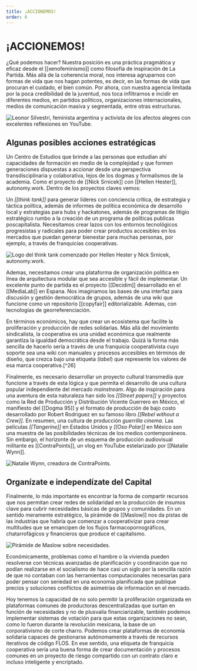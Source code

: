 ```yaml
---
title: ¡ACCIONEMOS!
order: 6
---
```


# ¡ACCIONEMOS!

¿Qué podemos hacer? Nuestra posición es una práctica pragmática y eficaz desde el [[xenofeminismo]] como filosofía de inspiración de La Partida. Más allá de la coherencia moral, nos interesa agruparnos con formas de vida que nos hagan potentes, es decir, en las formas de vida que procuran el cuidado, el bien común. Por ahora, con nuestra agencia limitada por la poca credibilidad de la juventud, nos toca infiltrarnos e incidir en diferentes medios, en partidos políticos, organizaciones internacionales, medios de comunicación masiva y segmentada, entre otras estructuras.

![Leonor Silvestri, feminista argentina y activista de los afectos alegres con excelentes reflexiones en YouTube.](../images/leo-silvestri.jpg)

## Algunas posibles acciones estratégicas

Un Centro de Estudios que brinde a las personas que estudian ahí capacidades de formación en medio de la complejidad y que formen generaciones dispuestas a accionar desde una perspectiva transdisciplinaria y colaborativa, lejos de los dogmas y formalismos de la academia. Como el proyecto de [[Nick Srnicek]] con [[Hellen Hester]], autonomy.work. Dentro de los proyectos claves vemos:

Un *[[think tank]]* para generar líderes con conciencia crítica, de estrategia y táctica política, además de informes de política económica de desarrollo local y estrategias para hubs y hackatones, además de programas de litigio estratégico rumbo a la creación de un programa de políticas publicas poscapitalista. Necesitamos crear lazos con los entornos tecnológicos progresistas y radicales para poder crear productos accesibles en los mercados que puedan generar bienestar para muchas personas, por ejemplo, a través de franquicias cooperativas.

![Logo del think tank comenzado por Hellen Hester y Nick Srnicek, _autonomy.work_.](../images/autonomyWork.png)

Ademas, necesitamos crear una plataforma de organización política en línea de arquitectura modular que sea accesible y fácil de implementar. Un excelente punto de partida es el proyecto [[Decidim]] desarrollado en el [[MediaLab]] en Espana. Nos imaginamos las bases de una interfaz para discusión y gestión democrática de grupos, además de una wiki que funcione como un repositorio [[copyfair]] editorializable. Ademas, con tecnologías de georreferenciación.

En términos económicos, hay que crear un ecosistema que facilite la proliferación y producción de redes solidarias. Más allá del movimiento sindicalista, la cooperativa es una unidad económica que realmente garantiza la igualdad democrática desde el trabajo. Quizá la forma más sencilla de hacerlo sería a través de una franquicia cooperativista cuyo soporte sea una wiki con manuales y procesos accesibles en términos de diseño, que crezca bajo una etiqueta (_label_) que represente los valores de esa marca cooperativa.[^26]

Finalmente, es necesario desarrollar un proyecto cultural transmedia que funcione a través de esta lógica y que permita el desarrollo de una cultura popular independiente del mercado *mainstream.* Algo de inspiración para una aventura de esta naturaleza han sido los *[[Street papers]]* y proyectos como la Red de Producción y Distribución Vicente Guerrero en México, el manifiesto del [[Dogma 95]] y el formato de producción de bajo costo desarrollado por Robert Rodriguez en su famoso libro *[[Rebel without a Crew]].* En resumen, una cultura de producción *guerrilla cinema.* Las películas *[[Tangerine]]* en Estados Unidos y *[[Oso Polar]]* en México son una muestra de las posibilidades técnicas de los medios contemporáneos. Sin embargo, el horizonte de un esquema de producción audiovisual militante es [[ContraPoints]], un vlog en YouTube estelarizado por [[Natalie Wynn]].

![Natalie Wynn, creadora de ContraPoints.](../images/contrapoints.png)

## Organízate e independízate del Capital

Finalmente, lo más importante es encontrar la forma de compartir recursos que nos permitan crear redes de solidaridad en la producción de insumos clave para cubrir necesidades básicas de grupos y comunidades. En un sentido meramente estratégico, la pirámide de [[Maslow]] nos da pistas de las industrias que habría que comenzar a cooperativizar para crear multitudes que se emancipen de los flujos farmacopornográficos, chatarrofágicos y financieros que produce el capitalismo.

![Pirámide de Maslow sobre necesidades.](../images/maslow.png)

Económicamente, problemas como el hambre o la vivienda pueden resolverse con técnicas avanzadas de planificación y coordinación que no podían realizarse en el socialismo de hace casi un siglo por la sencilla razón de que no contaban con las herramientas computacionales necesarias para poder pensar con seriedad en una economía planificada que publique precios y soluciones conflictos de asimetrías de información en el mercado.

Hoy tenemos la capacidad de no solo permitir la proliferación organizada en plataformas comunes de productoras descentralizadas que surtan en función de necesidades y no de plusvalía financiarizable, también podemos implementar sistemas de votación para que estas organizaciones no sean, como lo fueron durante la revolución mexicana, la base de un corporativismo de corte charro. Podemos crear plataformas de economía solidaria capaces de gestionarse autónomamente a través de recursos iterativos de código FLOS. En ese sentido, una etiqueta de franquicia cooperativa sería una buena forma de crear documentación y procesos comunes en un proyecto de riesgo compartido con un contrato claro e incluso inteligente y encriptado.
